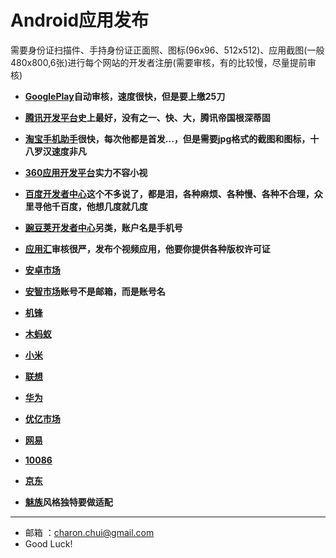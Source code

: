 ﻿Android应用发布
===
需要身份证扫描件、手持身份证正面照、图标(96x96、512x512)、应用截图(一般480x800,6张)进行每个网站的开发者注册(需要审核，有的比较慢，尽量提前审核)

- **[GooglePlay](https://play.google.com/apps/publish)自动审核，速度很快，但是要上缴25刀**
- **[腾讯开发平台](http://open.qq.com/?from=tap)史上最好，没有之一、快、大，腾讯帝国根深蒂固**
- **[淘宝手机助手](http://app.taobao.com)很快，每次他都是首发...，但是需要jpg格式的截图和图标，十八罗汉速度非凡**

- **[360应用开发平台](http://open.app.360.cn/)实力不容小视**	
- **[百度开发者中心](http://developer.baidu.com/)这个不多说了，都是泪，各种麻烦、各种慢、各种不合理，众里寻他千百度，他想几度就几度**	  
- **[豌豆荚开发者中心](http://developer.wandoujia.com)另类，账户名是手机号**	  
- **[应用汇](http://dev.appchina.com/)审核很严，发布个视频应用，他要你提供各种版权许可证**
- **[安卓市场](http://apk.hiapk.com/)**
- **[安智市场](http://dev.anzhi.com/)账号不是邮箱，而是账号名**
- **[机锋](http://dev.gfan.com/)**		
- **[木蚂蚁](http://dev.mumayi.com/index/)**
- **[小米](http://developer.xiaomi.com)**
- **[联想](http://developer.lenovomm.com)**
- **[华为](http://developer.huawei.com/)**
- **[优亿市场](http://dev.eoemarket.com/)**
- **[网易](http://m.163.com/android/)**
- **[10086](http://dev.10086.cn/)**
- **[京东](http://play.jd.com/download/)**
- **[魅族](http://developer.meizu.com)风格独特要做适配**

---

- 邮箱 ：charon.chui@gmail.com  
- Good Luck! 